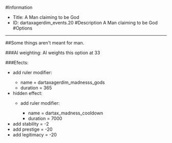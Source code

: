 #Information
 - Title: A Man claiming to be God
 - ID: dartaxagerdim_events.20
#Description
A Man claiming to be God
#Options

___
##Some things aren't meant for man.

###AI weighting:
AI weights this option at 33


###Efects:<ul><li>add ruler modifier:</li><ul><li>name = dartaxagerdim_madnesss_gods</li><li>duration = 365</li></ul><li>hidden effect:</li><ul><li>add ruler modifier:</li><ul><li>name = dartax_madness_cooldown</li><li>duration = 7000</li></ul></ul><li>add stability = -2</li><li>add prestige = -20</li><li>add legitimacy = -20</li></ul>

